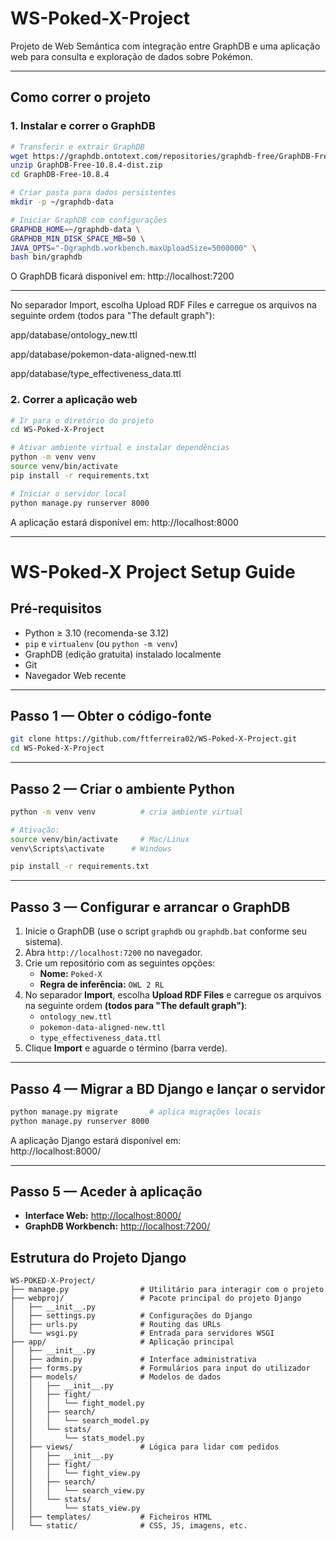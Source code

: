 # WS-Poked-X-Project

Projeto de Web Semântica com integração entre GraphDB e uma aplicação web para consulta e exploração de dados sobre Pokémon.

---

## Como correr o projeto

### 1. Instalar e correr o GraphDB

```bash
# Transferir e extrair GraphDB
wget https://graphdb.ontotext.com/repositories/graphdb-free/GraphDB-Free-10.8.4-dist.zip
unzip GraphDB-Free-10.8.4-dist.zip
cd GraphDB-Free-10.8.4

# Criar pasta para dados persistentes
mkdir -p ~/graphdb-data

# Iniciar GraphDB com configurações
GRAPHDB_HOME=~/graphdb-data \
GRAPHDB_MIN_DISK_SPACE_MB=50 \
JAVA_OPTS="-Dgraphdb.workbench.maxUploadSize=5000000" \
bash bin/graphdb
```

O GraphDB ficará disponível em: http://localhost:7200

---

No separador Import, escolha Upload RDF Files e carregue os arquivos na seguinte ordem (todos para "The default graph"):

app/database/ontology_new.ttl

app/database/pokemon-data-aligned-new.ttl

app/database/type_effectiveness_data.ttl

### 2. Correr a aplicação web

```bash
# Ir para o diretório do projeto
cd WS-Poked-X-Project

# Ativar ambiente virtual e instalar dependências
python -m venv venv
source venv/bin/activate
pip install -r requirements.txt

# Iniciar o servidor local
python manage.py runserver 8000
```

A aplicação estará disponível em: http://localhost:8000

---

# WS-Poked-X Project Setup Guide

## Pré-requisitos

- Python ≥ 3.10 (recomenda-se 3.12)
- `pip` e `virtualenv` (ou `python -m venv`)
- GraphDB (edição gratuita) instalado localmente
- Git
- Navegador Web recente

---

## Passo 1 — Obter o código-fonte

```bash
git clone https://github.com/ftferreira02/WS-Poked-X-Project.git
cd WS-Poked-X-Project
```

---

## Passo 2 — Criar o ambiente Python

```bash
python -m venv venv          # cria ambiente virtual

# Ativação:
source venv/bin/activate     # Mac/Linux
venv\Scripts\activate      # Windows

pip install -r requirements.txt
```

---

## Passo 3 — Configurar e arrancar o GraphDB

1. Inicie o GraphDB (use o script `graphdb` ou `graphdb.bat` conforme seu sistema).
2. Abra `http://localhost:7200` no navegador.
3. Crie um repositório com as seguintes opções:
   - **Nome:** `Poked-X`
   - **Regra de inferência:** `OWL 2 RL`
4. No separador **Import**, escolha **Upload RDF Files** e carregue os arquivos na seguinte ordem **(todos para "The default graph")**:
   - `ontology_new.ttl`
   - `pokemon-data-aligned-new.ttl`
   - `type_effectiveness_data.ttl`
5. Clique **Import** e aguarde o término (barra verde).

---

## Passo 4 — Migrar a BD Django e lançar o servidor

```bash
python manage.py migrate       # aplica migrações locais
python manage.py runserver 8000
```

A aplicação Django estará disponível em:  
 http://localhost:8000/

---

## Passo 5 — Aceder à aplicação

- **Interface Web:** [http://localhost:8000/](http://localhost:8000/)
- **GraphDB Workbench:** [http://localhost:7200/](http://localhost:7200/)

## Estrutura do Projeto Django

```text
WS-POKED-X-Project/
├── manage.py                # Utilitário para interagir com o projeto
├── webproj/                 # Pacote principal do projeto Django
│   ├── __init__.py
│   ├── settings.py          # Configurações do Django
│   ├── urls.py              # Routing das URLs
│   └── wsgi.py              # Entrada para servidores WSGI
├── app/                     # Aplicação principal
│   ├── __init__.py
│   ├── admin.py             # Interface administrativa
│   ├── forms.py             # Formulários para input do utilizador
│   ├── models/              # Modelos de dados
│   │   ├── __init__.py
│   │   ├── fight/
│   │   │   └── fight_model.py
│   │   ├── search/
│   │   │   └── search_model.py
│   │   └── stats/
│   │       └── stats_model.py
│   ├── views/               # Lógica para lidar com pedidos
│   │   ├── __init__.py
│   │   ├── fight/
│   │   │   └── fight_view.py
│   │   ├── search/
│   │   │   └── search_view.py
│   │   └── stats/
│   │       └── stats_view.py
│   ├── templates/           # Ficheiros HTML
│   └── static/              # CSS, JS, imagens, etc.
```